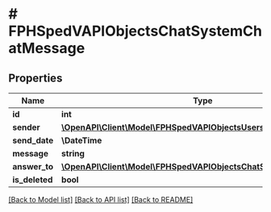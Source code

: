 # # FPHSpedVAPIObjectsChatSystemChatMessage

## Properties

Name | Type | Description | Notes
------------ | ------------- | ------------- | -------------
**id** | **int** |  | [readonly]
**sender** | [**\OpenAPI\Client\Model\FPHSpedVAPIObjectsUsersUser**](FPHSpedVAPIObjectsUsersUser.md) |  | [readonly]
**send_date** | **\DateTime** |  | [readonly]
**message** | **string** |  | [readonly]
**answer_to** | [**\OpenAPI\Client\Model\FPHSpedVAPIObjectsChatSystemChatMessage**](FPHSpedVAPIObjectsChatSystemChatMessage.md) |  | [readonly]
**is_deleted** | **bool** |  | [readonly]

[[Back to Model list]](../../README.md#models) [[Back to API list]](../../README.md#endpoints) [[Back to README]](../../README.md)
